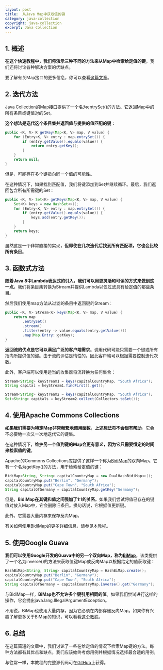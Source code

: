 ```yaml
---
layout: post
title:  从Java Map中获取值的键
category: java-collection
copyright: java-collection
excerpt: Java Collection
---
```


## 1. 概述

**在这个快速教程中，我们将演示三种不同的方法来从Map中检索给定值的键**。我们还将讨论各种解决方案的优缺点。

要了解有关Map接口的更多信息，你可以查看[这篇文章](https://www.baeldung.com/java-hashmap)。

## 2. 迭代方法

Java Collection的Map接口提供了一个名为entrySet()的方法。它返回Map中的所有条目或键值对的Set。

**这个想法是迭代这个条目集并返回值与提供的值匹配的键**：

```java
public <K, V> K getKey(Map<K, V> map, V value) {
    for (Entry<K, V> entry : map.entrySet()) {
        if (entry.getValue().equals(value)) {
            return entry.getKey();
        }
    }
    return null;
}
```

但是，可能存在多个键指向同一个值的可能性。

在这种情况下，如果找到匹配值，我们将键添加到Set并继续循环。最后，我们返回包含所有所需键的Set：

```java
public <K, V> Set<K> getKeys(Map<K, V> map, V value) {
    Set<K> keys = new HashSet<>();
    for (Entry<K, V> entry : map.entrySet()) {
        if (entry.getValue().equals(value)) {
            keys.add(entry.getKey());
        }
    }
    return keys;
}
```

虽然这是一个非常直接的实现，**但即使在几次迭代后找到所有匹配项，它也会比较所有条目**。

## 3. 函数式方法

**随着Java 8中Lambda表达式的引入，我们可以用更灵活和可读的方式来做到这一点**。我们将条目集转换为Stream并提供Lambda以仅过滤具有给定值的那些条目。

然后我们使用map方法从过滤的条目中返回键的Stream：

```java
public <K, V> Stream<K> keys(Map<K, V> map, V value) {
    return map
        .entrySet()
        .stream()
        .filter(entry -> value.equals(entry.getValue()))
        .map(Map.Entry::getKey);
}
```

**返回流的优点是它可以满足广泛的客户端需求**。调用代码可能只需要一个键或所有指向所提供值的键。由于流的评估是惰性的，因此客户端可以根据需要控制迭代次数。

此外，客户端可以使用适当的收集器将流转换为任何集合：

```java
Stream<String> keyStream1 = keys(capitalCountryMap, "South Africa");
String capital = keyStream1.findFirst().get();

Stream<String> keyStream2 = keys(capitalCountryMap, "South Africa");
Set<String> capitals = keyStream2.collect(Collectors.toSet());
```

## 4. 使用Apache Commons Collections

**如果我们需要为特定Map非常频繁地调用函数，上述想法将不会很有帮助**。它会不必要地一次又一次地迭代它的键集。

在这种情况下，**维护另一个值到键的Map会更有意义，因为它只需要恒定的时间来检索值的键**。

Apache的Commons Collections库提供了这样一个称为[BidiMap](https://commons.apache.org/proper/commons-collections/apidocs/org/apache/commons/collections4/BidiMap.html)的双向Map。它有一个名为getKey()的方法，用于检索给定值的键：

```java
BidiMap<String, String> capitalCountryMap = new DualHashBidiMap<>();
capitalCountryMap.put("Berlin", "Germany");
capitalCountryMap.put("Cape Town", "South Africa");
String capitalOfGermany = capitalCountryMap.getKey("Germany");
```

但是，**BidiMap在其键和值之间强加了1:1的关系**。如果我们尝试将值已存在的键值对放入Map中，它会删除旧条目。换句话说，它根据值更新键。

此外，它需要大量内存来保存反向Map。

有关如何使用BidiMap的更多详细信息，请参见[本教程](https://www.baeldung.com/commons-collections-bidi-map)。

## 5. 使用Google Guava

**我们可以使用Google开发的Guava中的另一个双向Map，称为[BiMap](https://google.github.io/guava/releases/19.0/api/docs/com/google/common/collect/BiMap.html)**。该类提供了一个名为inverse()的方法来获取值键Map或反向Map以根据给定的值获取键：

```java
HashBiMap<String, String> capitalCountryMap = HashBiMap.create();
capitalCountryMap.put("Berlin", "Germany");
capitalCountryMap.put("Cape Town", "South Africa");
String capitalOfGermany = capitalCountryMap.inverse().get("Germany");
```

与BidiMap一样，**BiMap也不允许多个键引用相同的值**。如果我们尝试进行这样的操作，它会抛出java.lang.IllegalArgumentException。

不用说，BiMap也使用大量内存，因为它必须在内部存储反向Map。如果你有兴趣了解更多关于BiMap的知识，可以看看[这个教程](https://www.baeldung.com/guava-bimap)。

## 6. 总结

在这篇简短的文章中，我们讨论了一些在给定值的情况下检索Map键的方法。每种方法都有其优点和缺点。我们应该始终考虑用例并根据情况选择最合适的用例。

与往常一样，本教程的完整源代码可在[GitHub](https://github.com/tuyucheng7/taketoday-tutorial4j/tree/master/java-core-modules/java-collections-maps-1)上获得。